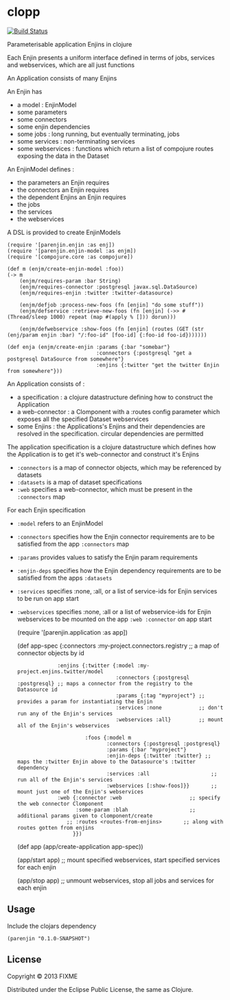 # clopp

[![Build Status](https://travis-ci.org/mccraigmccraig/parenjin.png?branch=master)](https://travis-ci.org/mccraigmccraig/parenjin)

Parameterisable application Enjins in clojure

Each Enjin presents a uniform interface defined in terms of jobs, services and webservices, which are all just functions

An Application consists of many Enjins

An Enjin has

* a model : EnjinModel
* some parameters
* some connectors
* some enjin dependencies
* some jobs : long running, but eventually terminating, jobs
* some services : non-terminating services
* some webservices : functions which return a list of compojure routes exposing the data in the Dataset

An EnjinModel defines :

* the parameters an Enjin requires
* the connectors an Enjin requires
* the dependent Enjins an Enjin requires
* the jobs
* the services
* the webservices

A DSL is provided to create EnjinModels

    (require '[parenjin.enjin :as enj])
    (require '[parenjin.enjin-model :as enjm])
    (require '[compojure.core :as compojure])

    (def m (enjm/create-enjin-model :foo))
    (-> m
        (enjm/requires-param :bar String)
        (enjm/requires-connector :postgresql javax.sql.DataSource)
        (enjm/requires-enjin :twitter :twitter-datasource)

        (enjm/defjob :process-new-foos (fn [enjin] "do some stuff"))
        (enjm/defservice :retrieve-new-foos (fn [enjin] (->> #(Thread/sleep 1000) repeat (map #(apply % [])) dorun)))

        (enjm/defwebservice :show-foos (fn [enjin] (routes (GET (str (enj/param enjin :bar) "/:foo-id" [foo-id] {:foo-id foo-id}))))))

    (def enja (enjm/create-enjin :params {:bar "somebar"}
                                 :connectors {:postgresql "get a postgresql DataSource from somewhere"}
                                 :enjins {:twitter "get the twitter Enjin from somewhere"}))

An Application consists of :

* a specification : a clojure datastructure defining how to construct the Application
* a web-connector : a Clomponent with a :routes config parameter which exposes all the specified Dataset webservices
* some Enjins : the Applications's Enjins and their dependencies are resolved in the specification. circular dependencies are permitted

The application specification is a clojure datastructure which defines how the Application is to get it's web-connector and construct it's Enjins

* `:connectors` is a map of connector objects, which may be referenced by datasets
* `:datasets` is a map of dataset specifications
* `:web` specifies a web-connector, which must be present in the `:connectors` map

For each Enjin specification

* `:model` refers to an EnjinModel
* `:connectors` specifies how the Enjin connector requirements are to be satisfied from the app `:connectors` map
* `:params` provides values to satisfy the Enjin param requirements
* `:enjin-deps` specifies how the Enjin dependency requirements are to be satisfied from the apps `:datasets`
* `:services` specifies :none, :all, or a list of service-ids for Enjin services to be run on app start
* `:webservices` specifies :none, :all or a list of webservice-ids for Enjin webservices to be mounted on the app `:web :connector` on app start

    (require '[parenjin.application :as app])

    (def app-spec {:connectors :my-project.connectors.registry ;; a map of connector objects by id

                   :enjins {:twitter {:model :my-project.enjins.twitter/model
                                      :connectors {:postgresql :postgresql} ;; maps a connector from the registry to the Datasource id
                                      :params {:tag "myproject"} ;; provides a param for instantiating the Enjin
                                      :services :none            ;; don't run any of the Enjin's services
                                      :webservices :all}         ;; mount all of the Enjin's webservices

                            :foos {:model m
                                   :connectors {:postgresql :postgresql}
                                   :params {:bar "myproject"}
                                   :enjin-deps {:twitter :twitter} ;; maps the :twitter Enjin above to the Datasource's :twitter dependency
                                   :services :all                    ;; run all of the Enjin's services
                                   :webservices [:show-foos]}}       ;; mount just one of the Enjin's webservices
                   :web {:connector :web                      ;; specify the web connector Clomponent
                         :some-param :blah                    ;; additional params given to clomponent/create
                      ;; :routes <routes-from-enjins>       ;; along with routes gotten from enjins
                        }})


    (def app (app/create-application app-spec))

    (app/start app) ;; mount specified webservices, start specified services for each enjin

    (app/stop app)  ;; unmount webservices, stop all jobs and services for each enjin


## Usage

Include the clojars dependency

    (parenjin "0.1.0-SNAPSHOT")

## License

Copyright © 2013 FIXME

Distributed under the Eclipse Public License, the same as Clojure.

